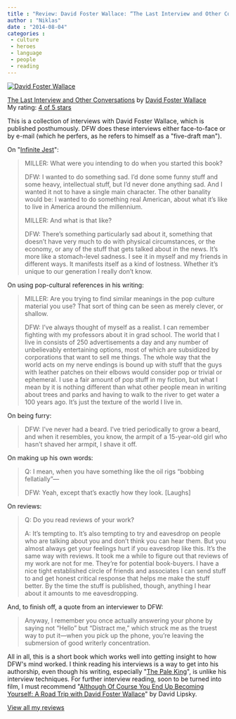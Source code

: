 ```yaml
---
title : "Review: David Foster Wallace: “The Last Interview and Other Conversations”"
author : "Niklas"
date : "2014-08-04"
categories : 
 - culture
 - heroes
 - language
 - people
 - reading
---
```


[![David Foster Wallace](https://niklasblog.com/wp-content/2014-08-04_1357.png)](https://niklasblog.com/wp-content/2014-08-04_1357.png)

[The Last Interview and Other Conversations](http://www.goodreads.com/book/show/15823473) by [David Foster Wallace](http://www.goodreads.com/author/show/4339)  
My rating: [4 of 5 stars](http://www.goodreads.com/review/show/1014291713)  
  
This is a collection of interviews with David Foster Wallace, which is published posthumously. DFW does these interviews either face-to-face or by e-mail (which he perfers, as he refers to himself as a "five-draft man").

On "[Infinite Jest](http://en.wikipedia.org/wiki/Infinite_Jest)":

> MILLER: What were you intending to do when you started this book?
> 
> DFW: I wanted to do something sad. I’d done some funny stuff and some heavy, intellectual stuff, but I’d never done anything sad. And I wanted it not to have a single main character. The other banality would be: I wanted to do something real American, about what it’s like to live in America around the millennium.
> 
> MILLER: And what is that like?
> 
> DFW: There’s something particularly sad about it, something that doesn’t have very much to do with physical circumstances, or the economy, or any of the stuff that gets talked about in the news. It’s more like a stomach-level sadness. I see it in myself and my friends in different ways. It manifests itself as a kind of lostness. Whether it’s unique to our generation I really don’t know.

On using pop-cultural references in his writing:

> MILLER: Are you trying to find similar meanings in the pop culture material you use? That sort of thing can be seen as merely clever, or shallow.
> 
> DFW: I’ve always thought of myself as a realist. I can remember fighting with my professors about it in grad school. The world that I live in consists of 250 advertisements a day and any number of unbelievably entertaining options, most of which are subsidized by corporations that want to sell me things. The whole way that the world acts on my nerve endings is bound up with stuff that the guys with leather patches on their elbows would consider pop or trivial or ephemeral. I use a fair amount of pop stuff in my fiction, but what I mean by it is nothing different than what other people mean in writing about trees and parks and having to walk to the river to get water a 100 years ago. It’s just the texture of the world I live in.

On being furry:

> DFW: I’ve never had a beard. I’ve tried periodically to grow a beard, and when it resembles, you know, the armpit of a 15-year-old girl who hasn’t shaved her armpit, I shave it off.

On making up his own words:

> Q: I mean, when you have something like the oil rigs “bobbing fellatially”—
> 
> DFW: Yeah, except that’s exactly how they look. \[Laughs\]

On reviews:

> Q: Do you read reviews of your work?
> 
> A: It’s tempting to. It’s also tempting to try and eavesdrop on people who are talking about you and don’t think you can hear them. But you almost always get your feelings hurt if you eavesdrop like this. It’s the same way with reviews. It took me a while to figure out that reviews of my work are not for me. They’re for potential book-buyers. I have a nice tight established circle of friends and associates I can send stuff to and get honest critical response that helps me make the stuff better. By the time the stuff is published, though, anything I hear about it amounts to me eavesdropping.

And, to finish off, a quote from an interviewer to DFW:

> Anyway, I remember you once actually answering your phone by saying not “Hello” but “Distract me,” which struck me as the truest way to put it—when you pick up the phone, you’re leaving the submersion of good writerly concentration.

All in all, this is a short book which works well into getting insight to how DFW's mind worked. I think reading his interviews is a way to get into his authorship, even though his writing, especially "[The Pale King](http://en.wikipedia.org/wiki/The_Pale_King)", is unlike his interview techniques. For further interview reading, soon to be turned into film, I must recommend "[Although Of Course You End Up Becoming Yourself: A Road Trip with David Foster Wallace](http://en.wikipedia.org/wiki/Although_of_Course_You_End_Up_Becoming_Yourself)" by David Lipsky.  
  
[View all my reviews](http://www.goodreads.com/review/show/1014291713)
